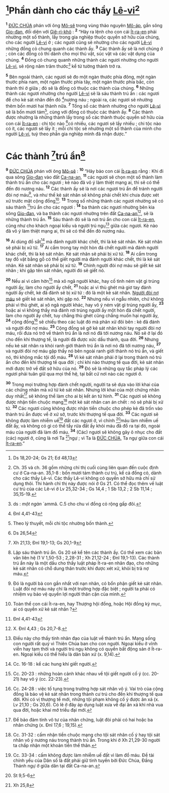 # [^1*]Phần dành cho các thầy [Lê-vi]()[^1]
<sup><b>1</b></sup> [ĐỨC CHÚA]() phán với ông [Mô-sê]() trong vùng thảo nguyên [Mô-áp](), gần sông [Gio-đan](), đối diện với [Giê-ri-khô]() : <sup><b>2</b></sup> “Hãy ra lệnh cho con cái [Ít-ra-en]() phải nhường một số thành, lấy trong gia nghiệp thuộc quyền sở hữu của chúng, cho các người [Lê-vi]() ở ; các ngươi cũng sẽ nhường cho các người [Lê-vi]() những đồng cỏ chung quanh các thành ấy. <sup><b>3</b></sup> Các thành ấy sẽ là nơi chúng ở ; còn các đồng cỏ thì dành cho mọi thú vật, súc vật và các vật dụng của chúng. <sup><b>4</b></sup> Đồng cỏ chung quanh những thành các ngươi nhường cho người [Lê-vi](), sẽ rộng năm trăm thước[^2] kể từ tường thành trở ra.

<sup><b>5</b></sup> Bên ngoài thành, các ngươi sẽ đo một ngàn thước phía đông, một ngàn thước phía nam, một ngàn thước phía tây, một ngàn thước phía bắc, còn thành thì ở giữa ; đó sẽ là đồng cỏ thuộc các thành của chúng. <sup><b>6</b></sup> Những thành các ngươi nhường cho người [Lê-vi]() sẽ là sáu thành trú ẩn : các ngươi để cho kẻ sát nhân đến đó [^2*]nương náu ; ngoài ra, các ngươi sẽ nhường thêm bốn mươi hai thành nữa. <sup><b>7</b></sup> Tổng số các thành nhường cho người [Lê-vi]() sẽ là bốn mươi tám[^3], cùng với đồng cỏ thuộc các thành ấy. <sup><b>8</b></sup> Các thành được nhường là những thành lấy trong số các thành thuộc quyền sở hữu của con cái [Ít-ra-en]() : chi tộc nào [^3*]có nhiều, các ngươi sẽ lấy nhiều ; chi tộc nào có ít, các ngươi sẽ lấy ít ; mỗi chi tộc sẽ nhường một số thành của mình cho người [Lê-vi](), tuỳ theo phần gia nghiệp mình đã nhận được.”


# Các thành [^4*]trú ẩn[^4]
<sup><b>9</b></sup> [ĐỨC CHÚA]() phán với ông [Mô-sê]() : <sup><b>10</b></sup> “Hãy bảo con cái [Ít-ra-en]() rằng : Khi đi qua sông [Gio-đan]() vào đất [Ca-na-an](), <sup><b>11</b></sup> các ngươi sẽ chọn một số thành làm thành trú ẩn cho các ngươi ; kẻ nào đã vô ý làm thiệt mạng ai, thì sẽ có thể đến đó nương náu. <sup><b>12</b></sup> Các thành ấy sẽ là nơi các ngươi trú ẩn để tránh người đòi nợ máu[^5], và như thế kẻ sát nhân sẽ không phải chết khi chưa được xét xử trước mặt cộng đồng[^6]. <sup><b>13</b></sup> Trong số những thành các ngươi nhường sẽ có sáu thành [^5*]trú ẩn cho các ngươi : <sup><b>14</b></sup> ba thành các ngươi nhường bên kia sông [Gio-đan](), và ba thành các ngươi nhường trên đất [Ca-na-an]()[^7], sẽ là những thành trú ẩn. <sup><b>15</b></sup> Sáu thành đó sẽ là nơi trú ẩn cho con cái [Ít-ra-en](), cũng như cho khách ngoại kiều và người trú ngụ[^8] giữa các ngươi. Kẻ nào đã vô ý làm thiệt mạng ai, thì sẽ có thể đến đó nương náu.

<sup><b>16</b></sup> Ai dùng đồ sắt[^9] mà đánh người khác chết, thì là kẻ sát nhân. Kẻ sát nhân sẽ phải bị xử tử. <sup><b>17</b></sup> Ai cầm trong tay một hòn đá chết người mà đánh người khác chết, thì là kẻ sát nhân. Kẻ sát nhân sẽ phải bị xử tử. <sup><b>18</b></sup> Ai cầm trong tay đồ vật bằng gỗ có thể giết người mà đánh người khác chết, thì là kẻ sát nhân. Kẻ sát nhân sẽ phải bị xử tử. <sup><b>19</b></sup> Chính người đòi nợ máu sẽ giết kẻ sát nhân ; khi gặp tên sát nhân, người đó sẽ giết nó.

<sup><b>20</b></sup> Nếu ai vì căm hờn[^10] mà xô ngã người khác, hay cố tình ném vật gì trúng người ấy, làm cho người ấy chết, <sup><b>21</b></sup> hoặc ai vì thù ghét mà giơ tay đánh người ấy chết, kẻ đã đánh sẽ bị xử tử : đó là một kẻ sát nhân. [Người đòi nợ máu]() sẽ giết kẻ sát nhân, khi gặp nó. <sup><b>22</b></sup> Nhưng nếu vì ngẫu nhiên, chứ không phải vì thù ghét, ai xô ngã người khác, hay vô ý ném vật gì trúng người ấy, <sup><b>23</b></sup> hoặc ai vì không thấy mà đánh rơi trúng người ấy một hòn đá chết người, làm cho người ấy chết, tuy chẳng thù ghét cũng chẳng muốn hại người ấy, <sup><b>24</b></sup> cộng đồng[^11] sẽ chiếu theo các luật đó mà phân xử đôi bên : kẻ đã đánh và người đòi nợ máu. <sup><b>25</b></sup> Cộng đồng sẽ gỡ kẻ sát nhân khỏi tay người đòi nợ máu, rồi đưa nó trở về thành trú ẩn là nơi nó đã tới nương náu. Nó sẽ ở lại đó cho đến khi thượng tế, là người đã được xức dầu thánh, qua đời. <sup><b>26</b></sup> Nhưng nếu kẻ sát nhân ra khỏi ranh giới thành trú ẩn là nơi nó đã tới nương náu, <sup><b>27</b></sup> và người đòi nợ máu gặp thấy nó bên ngoài ranh giới thành nó trú ẩn, và giết nó, thì không mắc tội đổ máu. <sup><b>28</b></sup> Vì kẻ sát nhân phải ở lại trong thành nó trú ẩn cho đến khi thượng tế qua đời ; chỉ khi nào thượng tế qua đời, kẻ sát nhân mới được trở về đất sở hữu của nó. <sup><b>29</b></sup> Đó sẽ là những quy tắc pháp lý các ngươi phải tuân giữ qua mọi thế hệ, tại bất cứ nơi nào các ngươi ở.

<sup><b>30</b></sup> Trong mọi trường hợp đánh chết người, người ta sẽ dựa vào lời khai của các chứng nhân mà xử tử kẻ sát nhân. Nhưng lời khai của một chứng nhân duy nhất[^12] sẽ không thể làm cho ai bị kết án tử hình. <sup><b>31</b></sup> Các ngươi sẽ không được nhận tiền chuộc mạng[^13] một kẻ sát nhân can án chết : nó sẽ phải bị xử tử. <sup><b>32</b></sup> Các ngươi cũng không được nhận tiền chuộc cho phép kẻ đã trốn vào thành trú ẩn được về ở xứ sở, trước khi thượng tế qua đời. <sup><b>33</b></sup> Các ngươi sẽ không được làm nhiễm uế[^14] đất các ngươi ở, vì chính [^6*]máu làm nhiễm uế đất ấy, và không có gì có thể tẩy rửa đất ấy khỏi máu đã đổ ra tại đó, ngoài máu của người đã làm đổ máu. <sup><b>34</b></sup> (Các) ngươi sẽ không gây ô nhục cho đất (các) ngươi ở, cũng là nơi Ta [^7*]ngự ; vì Ta là [ĐỨC CHÚA](), Ta ngự giữa con cái [Ít-ra-en]().”

[^1]: Ch. 35 và ch. 36 gồm những chỉ thị cuối cùng liên quan đến cuộc định cư ở Ca-na-an. 35,1-8 : bốn mươi tám thành cư trú, kể cả đồng cỏ, dành cho các thầy Lê-vi. Các thầy Lê-vi không có quyền sở hữu mà chỉ sử dụng thôi. Thi hành chỉ thị này được nói ở Gs 21. Có thể đọc thêm về luật cư trú của các Lê-vi ở Lv 25,32-34 ; Gs 14,4 ; 1 Sb 13,2 ; 2 Sb 11,14 ; 35,15-19.
[^2]: ds : *một ngàn* ´ammâ. C.5 cho chu vi đồng cỏ rộng gấp đôi.
[^3]: Theo lý thuyết, mỗi chi tộc nhường bốn thành.
[^4]: Lập sáu thành trú ẩn. Gs 20 sẽ kể tên các thành ấy. Có thể xem các bản văn liên hệ (1 V 1,50-53 ; 2,28-31 ; Xh 21,12-24 ; Đnl 19,1-13). Các thành trú ẩn này là một dấu cho thấy luật pháp Ít-ra-en nhân đạo, cho những kẻ sát nhân có chỗ dung thân trước khi được xét xử, khỏi bị trả nợ máu.
[^5]: Đó là người bà con gần nhất với nạn nhân, có bổn phận giết kẻ sát nhân. Luật đòi nợ máu này chỉ là một trường hợp đặc biệt ; người ta phải có nhiệm vụ bảo vệ quyền lợi người thân cận của mình.
[^6]: Toàn thể con cái Ít-ra-en, hay Thượng hội đồng, hoặc Hội đồng kỳ mục, ai có quyền xử kẻ sát nhân ?
[^7]: X. Đnl 4,43 ; Gs 20,7-8.
[^8]: Điều này cho thấy tính nhân đạo của luật về thành trú ẩn. Mạng sống con người rất quý vì Thiên Chúa ban cho con người. Ngoại kiều ở vĩnh viễn hay tạm thời và người trú ngụ không có quyền bất động sản ở Ít-ra-en. Ngoại kiều có thể hiểu là dân bản xứ (x. 9,14).
[^9]: Cc. 16-18 : kể các hung khí giết người.
[^10]: Cc. 20-23 : những hoàn cảnh khác nhau về tội giết người cố ý (cc. 20-21) hay vô ý (cc. 22-23).
[^11]: Cc. 24-28 : việc tố tụng trong trường hợp sát nhân vô ý. Vai trò của cộng đồng là bảo vệ kẻ sát nhân trong thành cư trú cho đến khi thượng tế qua đời. Khi có vị thượng tế mới, những tội phạm không cố ý được ân xá (x. Lv 21,10 ; Gs 20,6). Có lẽ ở đây áp dụng luật xưa về đại ân xá khi nhà vua qua đời, hoặc khai mở triều đại mới.
[^12]: Để bảo đảm tính vô tư của nhân chứng, luật đòi phải có hai hoặc ba nhân chứng (x. Đnl 17,6 ; 19,15).
[^13]: Cc. 31-32 : cấm nhận tiền chuộc mạng cho tội sát nhân cố ý hay tội sát nhân vô ý nương náu trong thành trú ẩn. Trong khi ở Xh 21,29-30 người ta chấp nhận một khoản tiền thế thân.
[^14]: Cc. 33-34 : cấm không được làm nhiễm uế đất vì làm đổ máu. Đề tài chính yếu của Dân số là đất phải giữ tinh tuyền bởi Đức Chúa, Đấng Thánh ngự ở giữa dân tại đất Ca-na-an.
[^1*]: Ds 18,20-24; Gs 21; Ed 48,13
[^2*]: Đnl 4,41-43
[^3*]: Ds 26,54
[^4*]: Xh 21,13; Đnl 19,1-13; Gs 20,1-9
[^5*]: Đnl 4,41-43
[^6*]: St 9,5-6
[^7*]: Xh 25,8